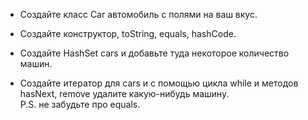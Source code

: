 + Создайте класс Car автомобиль c полями на ваш вкус.
- Создайте конструктор, toString, equals, hashCode.
+ Создайте HashSet<Car> cars и добавьте туда некоторое количество машин.
- Создайте итератор для cars и с помощью цикла while и методов hasNext, remove удалите какую-нибудь машину.  
  P.S. не забудьте про equals.